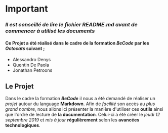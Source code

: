 # **Important**
### *Il est conseillé de lire le fichier README.md avant de commencer à utilisé les documents*

#### Ce **Projet** a été réalisé dans le cadre de la formation __*BeCode*__ par les *Octocats* suivant ;
* Alessandro Denys
* Quentin De Paola
* Jonathan Petroons

## **Le Projet**

Dans le cadre la formation __*BeCode*__ il nous a été demandé de réaliser un *projet* autour du language **Markdown**. Afin de *facilité* son accès au *plus grand nombre*, nous allons ici présenter la manière d'utiliser ces **outils** ainsi que l'ordre de lecture de **la documentation**. Celui-ci a été créer le *jeudi 12 septembre 2019* et *mis à jour* **régulièrement** selon les **avancées technologiques**.



